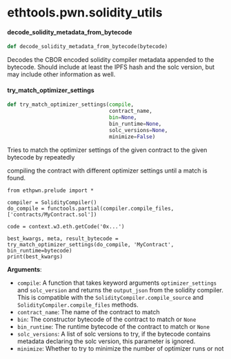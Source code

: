 <a id="ethtools.pwn.solidity_utils"></a>

# ethtools.pwn.solidity\_utils

<a id="ethtools.pwn.solidity_utils.decode_solidity_metadata_from_bytecode"></a>

#### decode\_solidity\_metadata\_from\_bytecode

```python
def decode_solidity_metadata_from_bytecode(bytecode)
```

Decodes the CBOR encoded solidity compiler metadata appended to the bytecode.
Should include at least the IPFS hash and the solc version, but may include
other information as well.

<a id="ethtools.pwn.solidity_utils.try_match_optimizer_settings"></a>

#### try\_match\_optimizer\_settings

```python
def try_match_optimizer_settings(compile,
                                 contract_name,
                                 bin=None,
                                 bin_runtime=None,
                                 solc_versions=None,
                                 minimize=False)
```

Tries to match the optimizer settings of the given contract to the given bytecode by repeatedly

compiling the contract with different optimizer settings until a match is found.

```
from ethpwn.prelude import *

compiler = SolidityCompiler()
do_compile = functools.partial(compiler.compile_files, ['contracts/MyContract.sol'])

code = context.w3.eth.getCode('0x...')

best_kwargs, meta, result_bytecode = try_match_optimizer_settings(do_compile, 'MyContract', bin_runtime=bytecode)
print(best_kwargs)
```

**Arguments**:

- `compile`: A function that takes keyword arguments `optimizer_settings` and `solc_version`
and returns the `output_json` from the solidity compiler. This is compatible with
the `SolidityCompiler.compile_source` and `SolidityCompiler.compile_files` methods.
- `contract_name`: The name of the contract to match
- `bin`: The constructor bytecode of the contract to match or `None`
- `bin_runtime`: The runtime bytecode of the contract to match or `None`
- `solc_versions`: A list of solc versions to try, if the bytecode contains metadata
declaring the solc version, this parameter is ignored.
- `minimize`: Whether to try to minimize the number of optimizer runs or not


